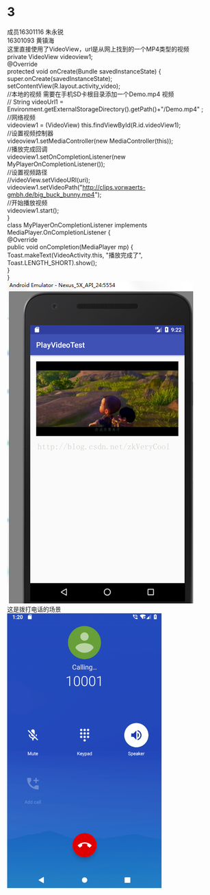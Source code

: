 # 3  
成员16301116 朱永锐  
    16301093 黄镇海  
 这里直接使用了VideoView，url是从网上找到的一个MP4类型的视频  
 private VideoView videoview1;  
    @Override  
    protected void onCreate(Bundle savedInstanceState) {  
        super.onCreate(savedInstanceState);  
        setContentView(R.layout.activity_video);  
        //本地的视频 需要在手机SD卡根目录添加一个Demo.mp4 视频  
        // String videoUrl1 = Environment.getExternalStorageDirectory().getPath()+"/Demo.mp4" ;  
        //网络视频  
        videoview1 = (VideoView) this.findViewById(R.id.videoView1);  
        //设置视频控制器  
        videoview1.setMediaController(new MediaController(this));  
        //播放完成回调  
        videoview1.setOnCompletionListener(new MyPlayerOnCompletionListener());  
        //设置视频路径  
        //videoView.setVideoURI(uri);  
        videoview1.setVideoPath("http://clips.vorwaerts-gmbh.de/big_buck_bunny.mp4");  
        //开始播放视频  
        videoview1.start();  
    }  
    class MyPlayerOnCompletionListener implements MediaPlayer.OnCompletionListener {  
       @Override  
        public void onCompletion(MediaPlayer mp) {  
            Toast.makeText(VideoActivity.this, "播放完成了", Toast.LENGTH_SHORT).show();  
        }  
    }  
![Image text](https://github.com/16301116/3/blob/master/1.png)  
这是拨打电话的场景  
![Image text](https://github.com/16301116/3/blob/master/2.png)
